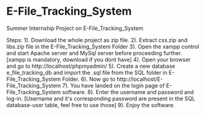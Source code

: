# E-File_Tracking_System
Summer Internship Project on E-File_Tracking_System

Steps:
1). Download the whole project as zip file.
2). Extract css.zip and libs.zip file in the E-File_Tracking_System Folder
3). Open the xampp control and start Apache server and MySql server before proceeding further. [xampp is mandatory, download if you dont have]
4). Open your browser and go to http://localhost/phpmyadmin/
5). Create a new database e_file_tracking_db and import the .sql file from the SQL folder in E-File_Tracking_System Folder.
6). Now go to http://localhost/E-File_Tracking_System
7). You have landed on the login page of E-File_Tracking_System software.
8). Enter the username and password and log-in. [Username and it's corresponding password are present in the SQL database-user table, feel free to use those]
9). Enjoy the software.
